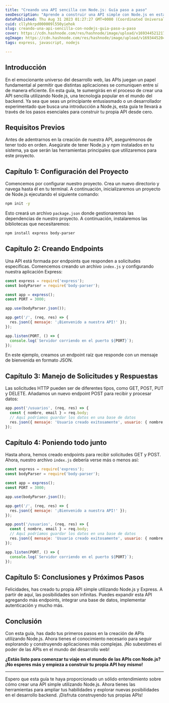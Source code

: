 ```yaml
---
title: "Creando una API sencilla con Node.js: Guía paso a paso"
seoDescription: "Aprende a construir una API simple con Node.js en esta guía detallada. Descubre cómo crear endpoints, manejar solicitudes y respuestas, y potenciar tus habi"
datePublished: Thu Aug 31 2023 01:27:27 GMT+0000 (Coordinated Universal Time)
cuid: cllyhkrpd000009l550yiehok
slug: creando-una-api-sencilla-con-nodejs-guia-paso-a-paso
cover: https://cdn.hashnode.com/res/hashnode/image/upload/v1693445212170/c4a9b207-a596-4b67-bc05-07d83aa9aea7.png
ogImage: https://cdn.hashnode.com/res/hashnode/image/upload/v1693445204539/4c22b46c-178f-4a47-8b07-1cb072502faf.png
tags: express, javascript, nodejs

---
```


## Introducción

En el emocionante universo del desarrollo web, las APIs juegan un papel fundamental al permitir que distintas aplicaciones se comuniquen entre sí de manera eficiente. En esta guía, te sumergirás en el proceso de crear una API sencilla utilizando Node.js, una tecnología popular en el mundo del backend. Ya sea que seas un principiante entusiasmado o un desarrollador experimentado que busca una introducción a Node.js, esta guía te llevará a través de los pasos esenciales para construir tu propia API desde cero.

## Requisitos Previos

Antes de adentrarnos en la creación de nuestra API, asegurémonos de tener todo en orden. Asegúrate de tener Node.js y npm instalados en tu sistema, ya que serán las herramientas principales que utilizaremos para este proyecto.

## **Capítulo 1: Configuración del Proyecto**

Comencemos por configurar nuestro proyecto. Crea un nuevo directorio y navega hasta él en tu terminal. A continuación, inicializaremos un proyecto de Node.js ejecutando el siguiente comando:

```bash
npm init -y
```

Esto creará un archivo `package.json` donde gestionaremos las dependencias de nuestro proyecto. A continuación, instalaremos las bibliotecas que necesitaremos:

```bash
npm install express body-parser
```

## **Capítulo 2: Creando Endpoints**

Una API está formada por endpoints que responden a solicitudes específicas. Comencemos creando un archivo `index.js` y configurando nuestra aplicación Express:

```javascript
const express = require('express');
const bodyParser = require('body-parser');

const app = express();
const PORT = 3000;

app.use(bodyParser.json());

app.get('/', (req, res) => {
  res.json({ mensaje: '¡Bienvenido a nuestra API!' });
});

app.listen(PORT, () => {
  console.log(`Servidor corriendo en el puerto ${PORT}`);
});
```

En este ejemplo, creamos un endpoint raíz que responde con un mensaje de bienvenida en formato JSON.

## **Capítulo 3: Manejo de Solicitudes y Respuestas**

Las solicitudes HTTP pueden ser de diferentes tipos, como GET, POST, PUT y DELETE. Añadamos un nuevo endpoint POST para recibir y procesar datos:

```javascript
app.post('/usuarios', (req, res) => {
  const { nombre, email } = req.body;
  // Aquí podríamos guardar los datos en una base de datos
  res.json({ mensaje: 'Usuario creado exitosamente', usuario: { nombre, email } });
});
```

## **Capítulo 4: Poniendo todo junto**

Hasta ahora, hemos creado endpoints para recibir solicitudes GET y POST. Ahora, nuestro archivo `index.js` debería verse más o menos así:

```javascript
const express = require('express');
const bodyParser = require('body-parser');

const app = express();
const PORT = 3000;

app.use(bodyParser.json());

app.get('/', (req, res) => {
  res.json({ mensaje: '¡Bienvenido a nuestra API!' });
});

app.post('/usuarios', (req, res) => {
  const { nombre, email } = req.body;
  // Aquí podríamos guardar los datos en una base de datos
  res.json({ mensaje: 'Usuario creado exitosamente', usuario: { nombre, email } });
});

app.listen(PORT, () => {
  console.log(`Servidor corriendo en el puerto ${PORT}`);
});
```

## **Capítulo 5: Conclusiones y Próximos Pasos**

Felicidades, has creado tu propia API simple utilizando Node.js y Express. A partir de aquí, las posibilidades son infinitas. Puedes expandir esta API agregando más endpoints, integrar una base de datos, implementar autenticación y mucho más.

## Conclusión

Con esta guía, has dado tus primeros pasos en la creación de APIs utilizando Node.js. Ahora tienes el conocimiento necesario para seguir explorando y construyendo aplicaciones más complejas. ¡No subestimes el poder de las APIs en el mundo del desarrollo web!

**¿Estás listo para comenzar tu viaje en el mundo de las APIs con Node.js? ¡No esperes más y empieza a construir tu propia API hoy mismo!**

---

Espero que esta guía te haya proporcionado un sólido entendimiento sobre cómo crear una API simple utilizando Node.js. Ahora tienes las herramientas para ampliar tus habilidades y explorar nuevas posibilidades en el desarrollo backend. ¡Disfruta construyendo tus propias APIs!